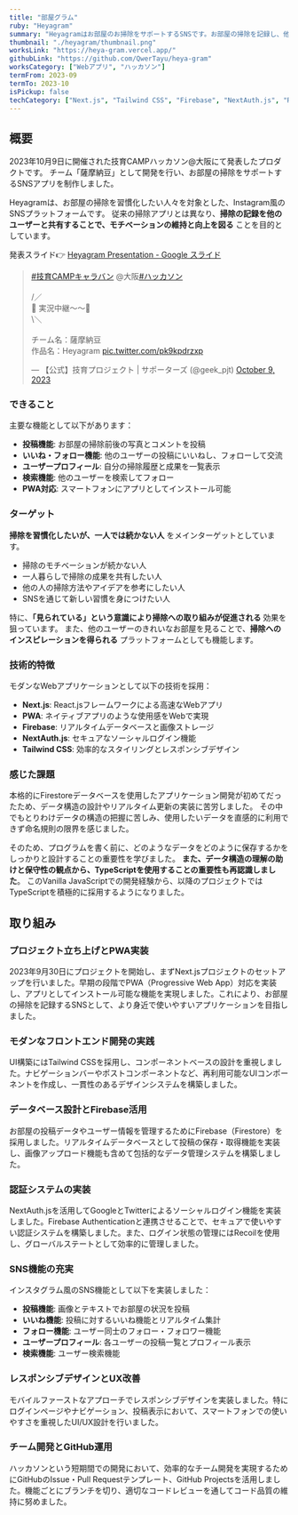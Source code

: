 ```yaml
---
title: "部屋グラム"
ruby: "Heyagram"
summary: "Heyagramはお部屋のお掃除をサポートするSNSです。お部屋の掃除を記録し、他のユーザーと共有することで、掃除のモチベーションを高めることを目的としています。"
thumbnail: "./heyagram/thumbnail.png"
worksLink: "https://heya-gram.vercel.app/"
githubLink: "https://github.com/QwerTayu/heya-gram"
worksCategory: ["Webアプリ", "ハッカソン"]
termFrom: 2023-09
termTo: 2023-10
isPickup: false
techCategory: ["Next.js", "Tailwind CSS", "Firebase", "NextAuth.js", "Recoil", "PWA", "Web Push API"]
---
```

## 概要
2023年10月9日に開催された技育CAMPハッカソン@大阪にて発表したプロダクトです。
チーム「薩摩納豆」として開発を行い、お部屋の掃除をサポートするSNSアプリを制作しました。

Heyagramは、お部屋の掃除を習慣化したい人々を対象とした、Instagram風のSNSプラットフォームです。
従来の掃除アプリとは異なり、__掃除の記録を他のユーザーと共有することで、モチベーションの維持と向上を図る__ ことを目的としています。

発表スライド👉 [Heyagram Presentation \- Google スライド](https://docs.google.com/presentation/d/1NgDnh75AsJ1gcwud1DQwOGwahaxg9ulGqU5rCNoCtxc/edit?usp=sharing)

<blockquote class="twitter-tweet"><p lang="ja" dir="ltr"><a href="https://twitter.com/hashtag/%E6%8A%80%E8%82%B2CAMP%E3%82%AD%E3%83%A3%E3%83%A9%E3%83%90%E3%83%B3?src=hash&amp;ref_src=twsrc%5Etfw">#技育CAMPキャラバン</a> @大阪<a href="https://twitter.com/hashtag/%E3%83%8F%E3%83%83%E3%82%AB%E3%82%BD%E3%83%B3?src=hash&amp;ref_src=twsrc%5Etfw">#ハッカソン</a><br><br>/／<br>📣 実況中継〜〜🍁<br>\＼<br><br>チーム名：薩摩納豆<br>作品名：Heyagram <a href="https://t.co/pk9kpdrzxp">pic.twitter.com/pk9kpdrzxp</a></p>&mdash; 【公式】技育プロジェクト | サポーターズ (@geek_pjt) <a href="https://twitter.com/geek_pjt/status/1711271316987494831?ref_src=twsrc%5Etfw">October 9, 2023</a></blockquote> <script async src="https://platform.twitter.com/widgets.js" charset="utf-8"></script>

### できること
主要な機能として以下があります：
- **投稿機能**: お部屋の掃除前後の写真とコメントを投稿
- **いいね・フォロー機能**: 他のユーザーの投稿にいいねし、フォローして交流
- **ユーザープロフィール**: 自分の掃除履歴と成果を一覧表示
- **検索機能**: 他のユーザーを検索してフォロー
- **PWA対応**: スマートフォンにアプリとしてインストール可能

### ターゲット
__掃除を習慣化したいが、一人では続かない人__ をメインターゲットとしています。
- 掃除のモチベーションが続かない人
- 一人暮らしで掃除の成果を共有したい人
- 他の人の掃除方法やアイデアを参考にしたい人
- SNSを通じて新しい習慣を身につけたい人

特に、__「見られている」という意識により掃除への取り組みが促進される__ 効果を狙っています。
また、他のユーザーのきれいなお部屋を見ることで、__掃除へのインスピレーションを得られる__ プラットフォームとしても機能します。

### 技術的特徴
モダンなWebアプリケーションとして以下の技術を採用：
- **Next.js**: React.jsフレームワークによる高速なWebアプリ
- **PWA**: ネイティブアプリのような使用感をWebで実現
- **Firebase**: リアルタイムデータベースと画像ストレージ
- **NextAuth.js**: セキュアなソーシャルログイン機能
- **Tailwind CSS**: 効率的なスタイリングとレスポンシブデザイン

### 感じた課題
本格的にFirestoreデータベースを使用したアプリケーション開発が初めてだったため、データ構造の設計やリアルタイム更新の実装に苦労しました。
その中でもとりわけデータの構造の把握に苦しみ、使用したいデータを直感的に利用できず命名規則の限界を感じました。

そのため、プログラムを書く前に、どのようなデータをどのように保存するかをしっかりと設計することの重要性を学びました。
**また、データ構造の理解の助けと保守性の観点から、TypeScriptを使用することの重要性も再認識しました**。
このVanilla JavaScriptでの開発経験から、以降のプロジェクトではTypeScriptを積極的に採用するようになりました。

## 取り組み
### プロジェクト立ち上げとPWA実装
2023年9月30日にプロジェクトを開始し、まずNext.jsプロジェクトのセットアップを行いました。早期の段階でPWA（Progressive Web App）対応を実装し、アプリとしてインストール可能な機能を実現しました。これにより、お部屋の掃除を記録するSNSとして、より身近で使いやすいアプリケーションを目指しました。

### モダンなフロントエンド開発の実践
UI構築にはTailwind CSSを採用し、コンポーネントベースの設計を重視しました。ナビゲーションバーやポストコンポーネントなど、再利用可能なUIコンポーネントを作成し、一貫性のあるデザインシステムを構築しました。

### データベース設計とFirebase活用
お部屋の投稿データやユーザー情報を管理するためにFirebase（Firestore）を採用しました。リアルタイムデータベースとして投稿の保存・取得機能を実装し、画像アップロード機能も含めて包括的なデータ管理システムを構築しました。

### 認証システムの実装
NextAuth.jsを活用してGoogleとTwitterによるソーシャルログイン機能を実装しました。Firebase Authenticationと連携させることで、セキュアで使いやすい認証システムを構築しました。また、ログイン状態の管理にはRecoilを使用し、グローバルステートとして効率的に管理しました。

### SNS機能の充実
インスタグラム風のSNS機能として以下を実装しました：
- **投稿機能**: 画像とテキストでお部屋の状況を投稿
- **いいね機能**: 投稿に対するいいね機能とリアルタイム集計
- **フォロー機能**: ユーザー同士のフォロー・フォロワー機能
- **ユーザープロフィール**: 各ユーザーの投稿一覧とプロフィール表示
- **検索機能**: ユーザー検索機能

### レスポンシブデザインとUX改善
モバイルファーストなアプローチでレスポンシブデザインを実装しました。特にログインページやナビゲーション、投稿表示において、スマートフォンでの使いやすさを重視したUI/UX設計を行いました。

### チーム開発とGitHub運用
ハッカソンという短期間での開発において、効率的なチーム開発を実現するためにGitHubのIssue・Pull Requestテンプレート、GitHub Projectsを活用しました。機能ごとにブランチを切り、適切なコードレビューを通してコード品質の維持に努めました。
